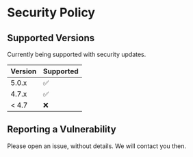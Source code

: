 # Security Policy

## Supported Versions

Currently being supported with security updates.

| Version | Supported          |
| ------- | ------------------ |
| 5.0.x   | :white_check_mark: |
| 4.7.x   | :white_check_mark: |
| < 4.7   | :x:                |

## Reporting a Vulnerability

Please open an issue, without details. We will contact you then.  
